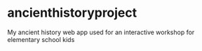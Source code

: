 # ancienthistoryproject
My ancient history web app used for an interactive workshop for elementary school kids
